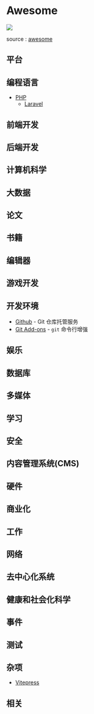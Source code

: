 # Awesome

![](https://file.wulicode.com/note/2023/05-06/13-41-57078.png)

source : [awesome](https://github.com/sindresorhus/awesome)

## 平台

## 编程语言

- [PHP](./language/php.md)
    - [Laravel](./language/php-laravel.md)

## 前端开发

## 后端开发

## 计算机科学

## 大数据

## 论文

## 书籍

## 编辑器

## 游戏开发

## 开发环境

- [Github](./development-environment/github.md) - Git 仓库托管服务
- [Git Add-ons](./development-environment/git-addons.md) - `git` 命令行增强

## 娱乐

## 数据库

## 多媒体

## 学习

## 安全

## 内容管理系统(CMS)

## 硬件

## 商业化

## 工作

## 网络

## 去中心化系统

## 健康和社会化科学

## 事件

## 测试

## 杂项

- [Vitepress](./miscellaneous/vitepress.md)

## 相关
